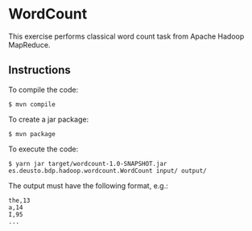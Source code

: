 # WordCount

This exercise performs classical word count task from Apache Hadoop MapReduce.

## Instructions

To compile the code:

```
$ mvn compile
```

To create a jar package:
```
$ mvn package
```

To execute the code:
```
$ yarn jar target/wordcount-1.0-SNAPSHOT.jar es.deusto.bdp.hadoop.wordcount.WordCount input/ output/
```

The output must have the following format, e.g.:
```
the,13
a,14
I,95
...
```
